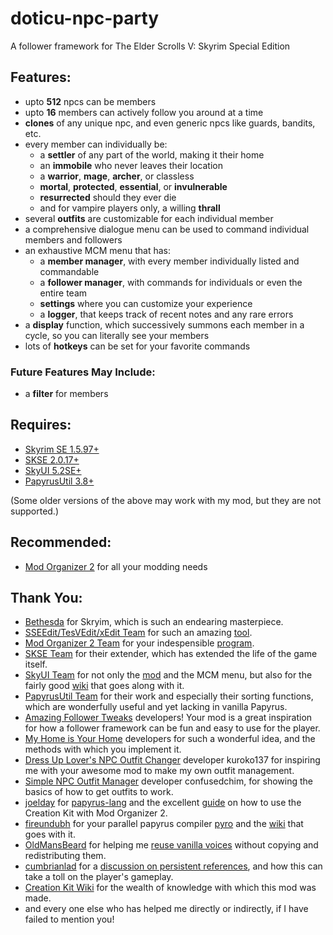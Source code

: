 # doticu-npc-party
A follower framework for The Elder Scrolls V: Skyrim Special Edition

## Features:
- upto **512** npcs can be members
- upto **16** members can actively follow you around at a time
- **clones** of any unique npc, and even generic npcs like guards, bandits, etc.
- every member can individually be:
  - a **settler** of any part of the world, making it their home
  - an **immobile** who never leaves their location
  - a **warrior**, **mage**, **archer**, or classless
  - **mortal**, **protected**, **essential**, or **invulnerable**
  - **resurrected** should they ever die
  - and for vampire players only, a willing **thrall**
- several **outfits** are customizable for each individual member
- a comprehensive dialogue menu can be used to command individual members and followers
- an exhaustive MCM menu that has:
  - a **member manager**, with every member individually listed and commandable
  - a **follower manager**, with commands for individuals or even the entire team
  - **settings** where you can customize your experience
  - a **logger**, that keeps track of recent notes and any rare errors
- a **display** function, which successively summons each member in a cycle, so you can literally see your members
- lots of **hotkeys** can be set for your favorite commands

### Future Features May Include:
- a **filter** for members

## Requires:
- [Skyrim SE 1.5.97+](https://store.steampowered.com/app/489830/The_Elder_Scrolls_V_Skyrim_Special_Edition/)
- [SKSE 2.0.17+](https://skse.silverlock.org/)
- [SkyUI 5.2SE+](https://www.nexusmods.com/skyrimspecialedition/mods/12604)
- [PapyrusUtil 3.8+](https://www.nexusmods.com/skyrimspecialedition/mods/13048)

(Some older versions of the above may work with my mod, but they are not supported.)

## Recommended:
- [Mod Organizer 2](https://www.nexusmods.com/skyrimspecialedition/mods/6194) for all your modding needs


## Thank You:
- [Bethesda](https://bethesda.net) for Skryim, which is such an endearing masterpiece.
- [SSEEdit/TesVEdit/xEdit Team](https://github.com/TES5Edit/TES5Edit) for such an amazing [tool](https://www.nexusmods.com/skyrimspecialedition/mods/164).
- [Mod Organizer 2 Team](https://github.com/ModOrganizer2) for your indespensible [program](https://www.nexusmods.com/skyrimspecialedition/mods/6194).
- [SKSE Team](http://skse.silverlock.org/) for their extender, which has extended the life of the game itself.
- [SkyUI Team](https://github.com/schlangster/skyui) for not only the [mod](https://www.nexusmods.com/skyrimspecialedition/mods/12604) and the MCM menu, but also for the fairly good [wiki](https://github.com/schlangster/skyui/wiki/MCM-API-Reference) that goes along with it.
- [PapyrusUtil Team](https://www.nexusmods.com/skyrimspecialedition/mods/13048) for their work and especially their sorting functions, which are wonderfully useful and yet lacking in vanilla Papyrus.
- [Amazing Follower Tweaks](https://www.nexusmods.com/skyrimspecialedition/mods/6656) developers! Your mod is a great inspiration for how a follower framework can be fun and easy to use for the player.
- [My Home is Your Home](https://www.nexusmods.com/skyrimspecialedition/mods/20227) developers for such a wonderful idea, and the methods with which you implement it.
- [Dress Up Lover's NPC Outfit Changer](https://www.nexusmods.com/skyrimspecialedition/mods/28736) developer kuroko137 for inspiring me with your awesome mod to make my own outfit management.
- [Simple NPC Outfit Manager](https://www.nexusmods.com/skyrimspecialedition/mods/15211) developer confusedchim, for showing the basics of how to get outfits to work.
- [joelday](https://github.com/joelday) for [papyrus-lang](https://github.com/joelday/papyrus-lang) and the excellent [guide](https://github.com/joelday/papyrus-lang/wiki/Using-Mod-Organizer-2) on how to use the Creation Kit with Mod Organizer 2.
- [fireundubh](https://github.com/fireundubh) for your parallel papyrus compiler [pyro](https://github.com/fireundubh/pyro) and the [wiki](https://wiki.fireundubh.com/pyro) that goes with it.
- [OldMansBeard](https://forums.nexusmods.com/index.php?/user/3897072-oldmansbeard/) for helping me [reuse vanilla voices](https://forums.nexusmods.com/index.php?/topic/8223653-reusing-voice-files/) without copying and redistributing them.
- [cumbrianlad](https://forums.nexusmods.com/index.php?/user/31338325-cumbrianlad/) for a [discussion on persistent references](https://forums.nexusmods.com/index.php?/topic/8082738-is-512-persistent-actor-references-bad/), and how this can take a toll on the player's gameplay.
- [Creation Kit Wiki](https://www.creationkit.com/index.php?title=Main_Page) for the wealth of knowledge with which this mod was made.
- and every one else who has helped me directly or indirectly, if I have failed to mention you!
